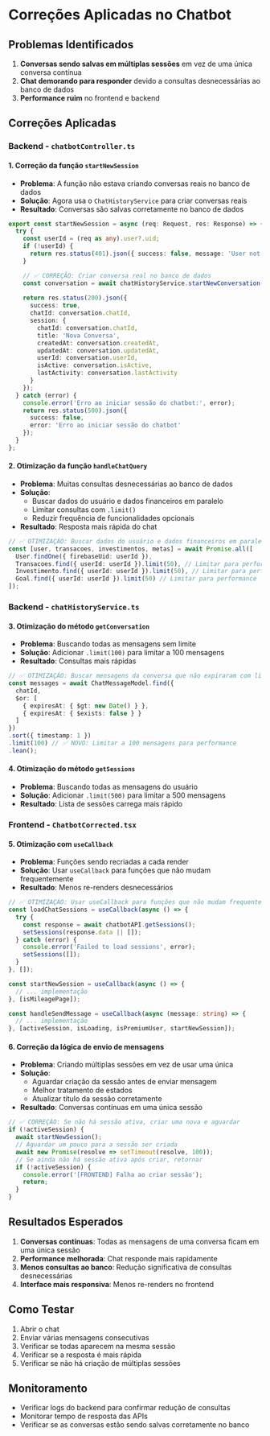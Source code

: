 # Correções Aplicadas no Chatbot

## Problemas Identificados

1. **Conversas sendo salvas em múltiplas sessões** em vez de uma única conversa contínua
2. **Chat demorando para responder** devido a consultas desnecessárias ao banco de dados
3. **Performance ruim** no frontend e backend

## Correções Aplicadas

### Backend - `chatbotController.ts`

#### 1. Correção da função `startNewSession`
- **Problema**: A função não estava criando conversas reais no banco de dados
- **Solução**: Agora usa o `ChatHistoryService` para criar conversas reais
- **Resultado**: Conversas são salvas corretamente no banco de dados

```typescript
export const startNewSession = async (req: Request, res: Response) => {
  try {
    const userId = (req as any).user?.uid;
    if (!userId) {
      return res.status(401).json({ success: false, message: 'User not authenticated' });
    }

    // ✅ CORREÇÃO: Criar conversa real no banco de dados
    const conversation = await chatHistoryService.startNewConversation(userId);
    
    return res.status(200).json({ 
      success: true,
      chatId: conversation.chatId,
      session: {
        chatId: conversation.chatId,
        title: 'Nova Conversa',
        createdAt: conversation.createdAt,
        updatedAt: conversation.updatedAt,
        userId: conversation.userId,
        isActive: conversation.isActive,
        lastActivity: conversation.lastActivity
      }
    });
  } catch (error) {
    console.error('Erro ao iniciar sessão do chatbot:', error);
    return res.status(500).json({ 
      success: false,
      error: 'Erro ao iniciar sessão do chatbot' 
    });
  }
};
```

#### 2. Otimização da função `handleChatQuery`
- **Problema**: Muitas consultas desnecessárias ao banco de dados
- **Solução**: 
  - Buscar dados do usuário e dados financeiros em paralelo
  - Limitar consultas com `.limit()`
  - Reduzir frequência de funcionalidades opcionais
- **Resultado**: Resposta mais rápida do chat

```typescript
// ✅ OTIMIZAÇÃO: Buscar dados do usuário e dados financeiros em paralelo
const [user, transacoes, investimentos, metas] = await Promise.all([
  User.findOne({ firebaseUid: userId }),
  Transacoes.find({ userId: userId }).limit(50), // Limitar para performance
  Investimento.find({ userId: userId }).limit(50), // Limitar para performance
  Goal.find({ userId: userId }).limit(50) // Limitar para performance
]);
```

### Backend - `chatHistoryService.ts`

#### 3. Otimização do método `getConversation`
- **Problema**: Buscando todas as mensagens sem limite
- **Solução**: Adicionar `.limit(100)` para limitar a 100 mensagens
- **Resultado**: Consultas mais rápidas

```typescript
// ✅ OTIMIZAÇÃO: Buscar mensagens da conversa que não expiraram com limite
const messages = await ChatMessageModel.find({ 
  chatId,
  $or: [
    { expiresAt: { $gt: new Date() } },
    { expiresAt: { $exists: false } }
  ]
})
.sort({ timestamp: 1 })
.limit(100) // ✅ NOVO: Limitar a 100 mensagens para performance
.lean();
```

#### 4. Otimização do método `getSessions`
- **Problema**: Buscando todas as mensagens do usuário
- **Solução**: Adicionar `.limit(500)` para limitar a 500 mensagens
- **Resultado**: Lista de sessões carrega mais rápido

### Frontend - `ChatbotCorrected.tsx`

#### 5. Otimização com `useCallback`
- **Problema**: Funções sendo recriadas a cada render
- **Solução**: Usar `useCallback` para funções que não mudam frequentemente
- **Resultado**: Menos re-renders desnecessários

```typescript
// ✅ OTIMIZAÇÃO: Usar useCallback para funções que não mudam frequentemente
const loadChatSessions = useCallback(async () => {
  try {
    const response = await chatbotAPI.getSessions();
    setSessions(response.data || []);
  } catch (error) {
    console.error('Failed to load sessions', error);
    setSessions([]);
  }
}, []);

const startNewSession = useCallback(async () => {
  // ... implementação
}, [isMileagePage]);

const handleSendMessage = useCallback(async (message: string) => {
  // ... implementação
}, [activeSession, isLoading, isPremiumUser, startNewSession]);
```

#### 6. Correção da lógica de envio de mensagens
- **Problema**: Criando múltiplas sessões em vez de usar uma única
- **Solução**: 
  - Aguardar criação da sessão antes de enviar mensagem
  - Melhor tratamento de estados
  - Atualizar título da sessão corretamente
- **Resultado**: Conversas contínuas em uma única sessão

```typescript
// ✅ CORREÇÃO: Se não há sessão ativa, criar uma nova e aguardar
if (!activeSession) {
  await startNewSession();
  // Aguardar um pouco para a sessão ser criada
  await new Promise(resolve => setTimeout(resolve, 100));
  // Se ainda não há sessão ativa após criar, retornar
  if (!activeSession) {
    console.error('[FRONTEND] Falha ao criar sessão');
    return;
  }
}
```

## Resultados Esperados

1. **Conversas contínuas**: Todas as mensagens de uma conversa ficam em uma única sessão
2. **Performance melhorada**: Chat responde mais rapidamente
3. **Menos consultas ao banco**: Redução significativa de consultas desnecessárias
4. **Interface mais responsiva**: Menos re-renders no frontend

## Como Testar

1. Abrir o chat
2. Enviar várias mensagens consecutivas
3. Verificar se todas aparecem na mesma sessão
4. Verificar se a resposta é mais rápida
5. Verificar se não há criação de múltiplas sessões

## Monitoramento

- Verificar logs do backend para confirmar redução de consultas
- Monitorar tempo de resposta das APIs
- Verificar se as conversas estão sendo salvas corretamente no banco 